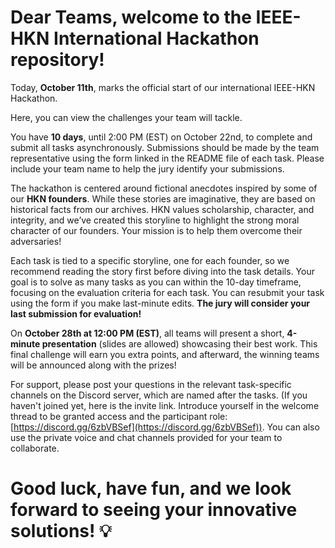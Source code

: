 # Dear Teams, welcome to the IEEE-HKN International Hackathon repository!

Today, **October 11th**, marks the official start of our international IEEE-HKN Hackathon.

Here, you can view the challenges your team will tackle.

You have **10 days**, until 2:00 PM (EST) on October 22nd, to complete and submit all tasks asynchronously. Submissions should be made by the team representative using the form linked in the README file of each task. Please include your team name to help the jury identify your submissions.

The hackathon is centered around fictional anecdotes inspired by some of our **HKN founders**. While these stories are imaginative, they are based on historical facts from our archives. HKN values scholarship, character, and integrity, and we’ve created this storyline to highlight the strong moral character of our founders. Your mission is to help them overcome their adversaries!

Each task is tied to a specific storyline, one for each founder, so we recommend reading the story first before diving into the task details. Your goal is to solve as many tasks as you can within the 10-day timeframe, focusing on the evaluation criteria for each task.
You can resubmit your task using the form if you make last-minute edits. **The jury will consider your last submission for evaluation!**

On **October 28th at 12:00 PM (EST)**, all teams will present a short, **4-minute presentation** (slides are allowed) showcasing their best work. This final challenge will earn you extra points, and afterward, the winning teams will be announced along with the prizes!

For support, please post your questions in the relevant task-specific channels on the Discord server, which are named after the tasks. (If you haven't joined yet, here is the invite link. Introduce yourself in the welcome thread to be granted access and the participant role: [https://discord.gg/6zbVBSef](https://discord.gg/6zbVBSef)). You can also use the private voice and chat channels provided for your team to collaborate.

# Good luck, have fun, and we look forward to seeing your innovative solutions! 💡
